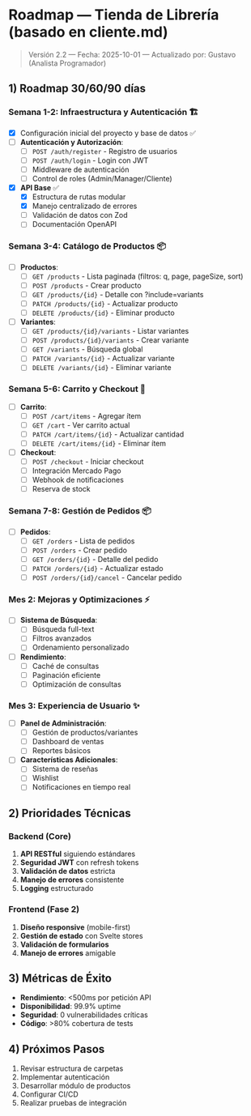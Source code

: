 # Roadmap — Tienda de Librería (basado en cliente.md)
> Versión 2.2 — Fecha: 2025-10-01 — Actualizado por: Gustavo (Analista Programador)

## 1) Roadmap 30/60/90 días

### Semana 1-2: Infraestructura y Autenticación 🏗️
- [x] Configuración inicial del proyecto y base de datos ✅
- [ ] **Autenticación y Autorización**:
  - [ ] `POST /auth/register` - Registro de usuarios
  - [ ] `POST /auth/login` - Login con JWT
  - [ ] Middleware de autenticación
  - [ ] Control de roles (Admin/Manager/Cliente)

- [x] **API Base** ✅
  - [x] Estructura de rutas modular
  - [x] Manejo centralizado de errores
  - [ ] Validación de datos con Zod
  - [ ] Documentación OpenAPI

### Semana 3-4: Catálogo de Productos 📦
- [ ] **Productos**:
  - [ ] `GET /products` - Lista paginada (filtros: q, page, pageSize, sort)
  - [ ] `POST /products` - Crear producto
  - [ ] `GET /products/{id}` - Detalle con ?include=variants
  - [ ] `PATCH /products/{id}` - Actualizar producto
  - [ ] `DELETE /products/{id}` - Eliminar producto

- [ ] **Variantes**:
  - [ ] `GET /products/{id}/variants` - Listar variantes
  - [ ] `POST /products/{id}/variants` - Crear variante
  - [ ] `GET /variants` - Búsqueda global
  - [ ] `PATCH /variants/{id}` - Actualizar variante
  - [ ] `DELETE /variants/{id}` - Eliminar variante

### Semana 5-6: Carrito y Checkout 🛒
- [ ] **Carrito**:
  - [ ] `POST /cart/items` - Agregar ítem
  - [ ] `GET /cart` - Ver carrito actual
  - [ ] `PATCH /cart/items/{id}` - Actualizar cantidad
  - [ ] `DELETE /cart/items/{id}` - Eliminar ítem

- [ ] **Checkout**:
  - [ ] `POST /checkout` - Iniciar checkout
  - [ ] Integración Mercado Pago
  - [ ] Webhook de notificaciones
  - [ ] Reserva de stock

### Semana 7-8: Gestión de Pedidos 📦
- [ ] **Pedidos**:
  - [ ] `GET /orders` - Lista de pedidos
  - [ ] `POST /orders` - Crear pedido
  - [ ] `GET /orders/{id}` - Detalle del pedido
  - [ ] `PATCH /orders/{id}` - Actualizar estado
  - [ ] `POST /orders/{id}/cancel` - Cancelar pedido

### Mes 2: Mejoras y Optimizaciones ⚡
- [ ] **Sistema de Búsqueda**:
  - [ ] Búsqueda full-text
  - [ ] Filtros avanzados
  - [ ] Ordenamiento personalizado

- [ ] **Rendimiento**:
  - [ ] Caché de consultas
  - [ ] Paginación eficiente
  - [ ] Optimización de consultas

### Mes 3: Experiencia de Usuario ✨
- [ ] **Panel de Administración**:
  - [ ] Gestión de productos/variantes
  - [ ] Dashboard de ventas
  - [ ] Reportes básicos

- [ ] **Características Adicionales**:
  - [ ] Sistema de reseñas
  - [ ] Wishlist
  - [ ] Notificaciones en tiempo real

## 2) Prioridades Técnicas

### Backend (Core)
1. **API RESTful** siguiendo estándares
2. **Seguridad JWT** con refresh tokens
3. **Validación de datos** estricta
4. **Manejo de errores** consistente
5. **Logging** estructurado

### Frontend (Fase 2)
1. **Diseño responsive** (mobile-first)
2. **Gestión de estado** con Svelte stores
3. **Validación de formularios**
4. **Manejo de errores** amigable

## 3) Métricas de Éxito
- **Rendimiento**: <500ms por petición API
- **Disponibilidad**: 99.9% uptime
- **Seguridad**: 0 vulnerabilidades críticas
- **Código**: >80% cobertura de tests

## 4) Próximos Pasos
1. Revisar estructura de carpetas
2. Implementar autenticación
3. Desarrollar módulo de productos
4. Configurar CI/CD
5. Realizar pruebas de integración